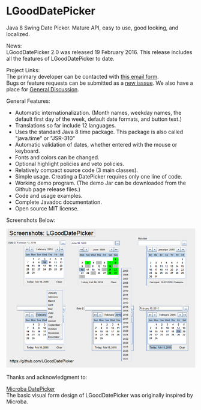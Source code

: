 # LGoodDatePicker
Java 8 Swing Date Picker. Mature API, easy to use, good looking, and localized.

News:  
LGoodDatePicker 2.0 was released 19 February 2016.
This release includes all the features of LGoodDatePicker to date.

Project Links:  
The primary developer can be contacted with [this email form](http://www.emailmeform.com/builder/form/ZQcYut4393).  
Bugs or feature requests can be submitted as a [new isssue](https://github.com/LGoodDatePicker/LGoodDatePicker/issues).
We also have a place for [General Discussion](https://github.com/LGoodDatePicker/LGoodDatePicker/issues/2).

General Features:
* Automatic internationalization. (Month names, weekday names, the default first day of the week, default date formats, and button text.)
* Translations so far include 12 languages.
* Uses the standard Java 8 time package. This package is also called "java.time" or "JSR-310"
* Automatic validation of dates, whether entered with the mouse or keyboard.
* Fonts and colors can be changed. 
* Optional highlight policies and veto policies.
* Relatively compact source code (3 main classes).
* Simple usage. Creating a DatePicker requires only one line of code.
* Working demo program. (The demo Jar can be downloaded from the Github page release files.)
* Code and usage examples.
* Complete Javadoc documentation.
* Open source MIT license.


Screenshots Below:

![Screenshots](/Site/ScreenShots/LGoodDatePicker_Screenshots_1.png?raw=true "")
  
    
Thanks and acknowledgment to: 

[Microba DatePicker](https://github.com/tdbear/microba)  
The basic visual form design of LGoodDatePicker was originally inspired by Microba.
